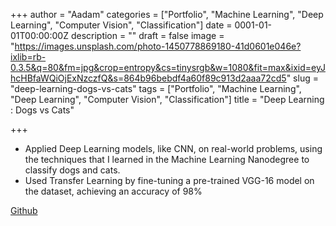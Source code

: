 +++
author = "Aadam"
categories = ["Portfolio", "Machine Learning", "Deep Learning", "Computer Vision", "Classification"]
date = 0001-01-01T00:00:00Z
description = ""
draft = false
image = "https://images.unsplash.com/photo-1450778869180-41d0601e046e?ixlib=rb-0.3.5&q=80&fm=jpg&crop=entropy&cs=tinysrgb&w=1080&fit=max&ixid=eyJhcHBfaWQiOjExNzczfQ&s=864b96bebdf4a60f89c913d2aaa72cd5"
slug = "deep-learning-dogs-vs-cats"
tags = ["Portfolio", "Machine Learning", "Deep Learning", "Computer Vision", "Classification"]
title = "Deep Learning : Dogs vs Cats"

+++


* Applied Deep Learning models, like CNN, on real-world problems, using the techniques that I learned in the Machine Learning Nanodegree to classify dogs and cats. 
* Used Transfer Learning by fine-tuning a pre-trained VGG-16 model on the dataset, achieving an accuracy of 98%

[Github](https://github.com/aadimator/machine_learning_nanodegree/tree/master/dogs_vs_cats_capstone)

